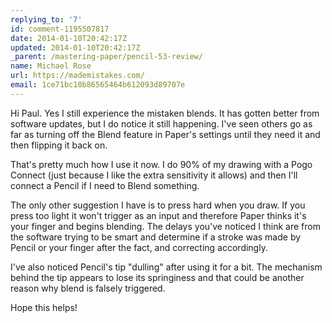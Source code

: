 ```yaml
---
replying_to: '7'
id: comment-1195507817
date: 2014-01-10T20:42:17Z
updated: 2014-01-10T20:42:17Z
_parent: /mastering-paper/pencil-53-review/
name: Michael Rose
url: https://mademistakes.com/
email: 1ce71bc10b86565464b612093d89707e
---
```


Hi Paul. Yes I still experience the mistaken blends. It has gotten better
from software updates, but I do notice it still happening. I've seen others go as far
as turning off the Blend feature in Paper's settings until they need it and then
flipping it back on.

That's pretty much how I use it now. I do 90% of my drawing
with a Pogo Connect (just because I like the extra sensitivity it allows) and then
I'll connect a Pencil if I need to Blend something.

The only other suggestion
I have is to press hard when you draw. If you press too light it won't trigger as
an input and therefore Paper thinks it's your finger and begins blending. The delays
you've noticed I think are from the software trying to be smart and determine if
a stroke was made by Pencil or your finger after the fact, and correcting accordingly.

I've also noticed Pencil's tip "dulling" after using it for a bit. The mechanism behind
the tip appears to lose its springiness and that could be another reason why blend
is falsely triggered.

Hope this helps!
